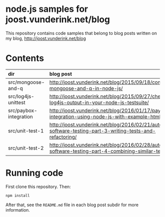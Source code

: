 # node.js samples for joost.vunderink.net/blog

This repository contains code samples that belong to blog posts written on my blog, http://joost.vunderink.net/blog

# Contents

dir | blog post
:---|:---
src/mongoose-and-q | http://joost.vunderink.net/blog/2015/09/18/combining-mongoose-and-q-in-node-js/
src/log4js-unittest | http://joost.vunderink.net/blog/2015/09/27/checking-log4js-output-in-your-node-js-testsuite/
src/paybox-integration | http://joost.vunderink.net/blog/2016/01/17/paybox-integration-using-node-js-with-example-html/
src/unit-test-1 | http://joost.vunderink.net/blog/2016/02/21/automated-software-testing-part-3-writing-tests-and-refactoring/
src/unit-test-2 | http://joost.vunderink.net/blog/2016/02/28/automated-software-testing-part-4-combining-similar-tests/

# Running code

First clone this repository. Then:

    npm install

After that, see the `README.md` file in each blog post subdir for more information.
